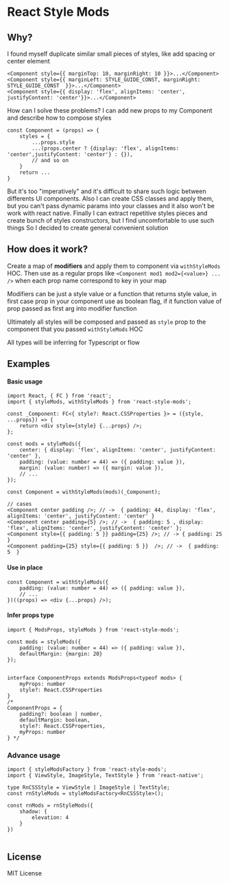 # React Style Mods

## Why?

I found myself duplicate similar small pieces of styles, like add spacing or center element

```
<Component style={{ marginTop: 10, marginRight: 10 }}>...</Component>
<Component style={{ marginLeft: STYLE_GUIDE_CONST, marginRight: STYLE_GUIDE_CONST  }}>...</Component>
<Component style={{ display: 'flex', alignItems: 'center', justifyContent: 'center'}}>...</Component>
```

How can I solve these problems?
I can add new props to my Component and describe how to compose styles

```
const Component = (props) => {
    styles = {
        ...props.style
        ...(props.center ? {display: 'flex', alignItems: 'center',justifyContent: 'center'} : {}),
        // and so on
    }
    return ...
}

```

But it's too "imperatively" and it's difficult to share such logic between differents UI components.
Also I can create CSS classes and apply them, but you can't pass dynamic params into your classes and it also won't be work with react native.
Finally I can extract repetitive styles pieces and create bunch of styles constructors, but I find uncomfortable to use such things
So I decided to create general convenient solution

## How does it work?

Create a map of **modifiers** and apply them to component via `withStyleMods` HOC. Then use as a regular props like `<Component mod1 mod2={<value>} ... />` when each prop
name correspond to key in your map

Modifiers can be just a style value or a function that returns style value, in first case prop in your component use as boolean flag, if it function value of prop passed as
first arg into modifier function

Ultimately all styles will be composed and passed as `style` prop to the component that you passed `withStyleMods` HOC

All types will be inferring for Typescript or flow

## Examples

#### Basic usage

```
import React, { FC } from 'react';
import { styleMods, withStyleMods } from 'react-style-mods';

const _Component: FC<{ style?: React.CSSProperties }> = ({style, ...props}) => {
    return <div style={style} {...props} />;
};

const mods = styleMods({
    center: { display: 'flex', alignItems: 'center', justifyContent: 'center' },
    padding: (value: number = 44) => ({ padding: value }),
    margin: (value: number) => ({ margin: value }),
    // ...
});

const Component = withStyleMods(mods)(_Component);

// cases
<Component center padding />; // ->  { padding: 44, display: 'flex', alignItems: 'center', justifyContent: 'center' }
<Component center padding={5} />; // ->  { padding: 5 , display: 'flex', alignItems: 'center', justifyContent: 'center' };
<Component style={{ padding: 5 }} padding={25} />; // -> { padding: 25  }
<Component padding={25} style={{ padding: 5 }}  />; // ->  { padding: 5  }

```

#### Use in place

```
const Component = withStyleMods({
    padding: (value: number = 44) => ({ padding: value }),
    // ...
})((props) => <div {...props} />);
```

#### Infer props type

```
import { ModsProps, styleMods } from 'react-style-mods';

const mods = styleMods({
    padding: (value: number = 44) => ({ padding: value }),
    defaultMargin: {margin: 20}
});


interface ComponentProps extends ModsProps<typeof mods> {
    myProps: number
    style?: React.CSSProperties
}
/*
ComponentProps = {
    padding?: boolean | number,
    defaultMargin: boolean,
    style?: React.CSSProperties,
    myProps: number
} */

```

### Advance usage

```
import { styleModsFactory } from 'react-style-mods';
import { ViewStyle, ImageStyle, TextStyle } from 'react-native';

type RnCSSStyle = ViewStyle | ImageStyle | TextStyle;
const rnStyleMods = styleModsFactory<RnCSSStyle>();

const rnMods = rnStyleMods({
    shadow: {
        elevation: 4
    }
})


```

## License

MIT License
